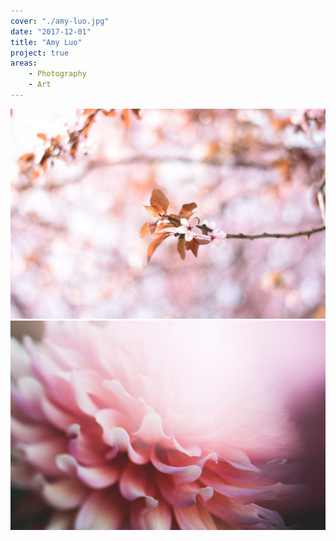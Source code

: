 ```yaml
---
cover: "./amy-luo.jpg"
date: "2017-12-01"
title: "Amy Luo"
project: true
areas:
    - Photography
    - Art
---
```


![](./andrea-natali.jpg)
![](./kari-shea.jpg)
